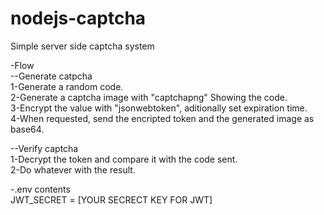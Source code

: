 # nodejs-captcha  

Simple server side captcha system  
 
-Flow  
--Generate catpcha  
1-Generate a random code.  
2-Generate a captcha image with "captchapng" Showing the code.  
3-Encrypt the value with "jsonwebtoken", aditionally set expiration time.  
4-When requested, send the encripted token and the generated image as base64.  

--Verify captcha  
1-Decrypt the token and compare it with the code sent.  
2-Do whatever with the result.  
  
  
 -.env contents  
 JWT_SECRET = [YOUR SECRECT KEY FOR JWT]  
